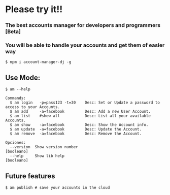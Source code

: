 # Please try it!!
### The best accounts manager for developers and programmers [Beta]
### You will be able to handle your accounts and get them of easier way

```
$ npm i account-manager-dj -g
```
## Use Mode:

```
$ am --help

Commands:
  $ am login   -p=pass123 -t=30    Desc: Set or Update a password to access to your Accounts.
  $ am add     -a=facebook         Desc: Add a new User Account.
  $ am list    #show all           Desc: List all your available Accounts.
  $ am show    -a=facebook         Desc: Show the Account info.
  $ am update  -a=facebook         Desc: Update the Account.
  $ am remove  -a=facebook         Desc: Remove the Account.

Opciones:
  --version  Show version number                                [booleano]
  --help     Show lib help                                      [booleano]

```

## Future features

```
$ am publish # save your accounts in the cloud
```
